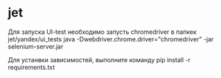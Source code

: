 # jet
Для запуска UI-test необходимо запусть chromedriver в папкек jet/yandex/ui_tests
java -Dwebdriver.chrome.driver="chromedriver" -jar selenium-server.jar

Для устанвки зависимостей, выполните команду 
pip install -r requirements.txt
